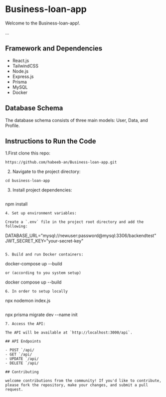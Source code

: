 # Business-loan-app

Welcome to the Business-loan-app!.

...

## Framework and Dependencies

- React.js
- TailwindCSS
- Node.js
- Express.js
- Prisma
- MySQL
- Docker

## Database Schema

The database schema consists of three main models: User, Data, and Profile.


## Instructions to Run the Code
1.First clone this repo:

```
https://github.com/habeeb-an/Business-loan-app.git
```

2. Navigate to the project directory:
   
```
cd business-loan-app

```

3. Install project dependencies:
   ```
npm install
   ```
4. Set up environment variables:

Create a `.env` file in the project root directory and add the following:
```
DATABASE_URL="mysql://newuser:password@mysql:3306/backendtest"
JWT_SECRET_KEY="your-secret-key"
```

5. Build and run Docker containers:
```
docker-compose up --build
```
or (according to you system setup)
```
docker compose up --build
```
6. In order to setup locally
```
npx nodemon index.js
```
```
npx prisma migrate dev --name init
```
7. Access the API:

The API will be available at `http://localhost:3000/api`.

## API Endpoints

- POST `/api/
- GET `/api/
- UPDATE `/api/
- DELETE `/api/

## Contributing

welcome contributions from the community! If you'd like to contribute, please fork the repository, make your changes, and submit a pull request.




